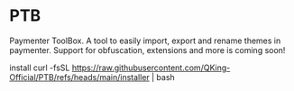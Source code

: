# PTB
Paymenter ToolBox. A tool to easily import, export and rename themes in paymenter. Support for obfuscation, extensions and more is coming soon!

install
curl -fsSL https://raw.githubusercontent.com/QKing-Official/PTB/refs/heads/main/installer | bash

